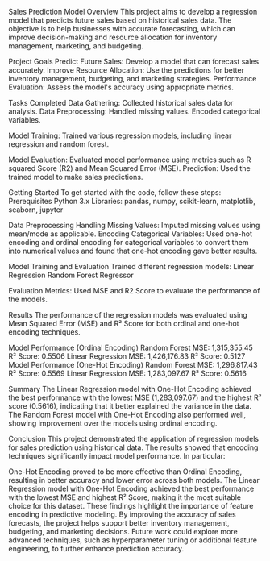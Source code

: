 Sales Prediction Model
Overview
This project aims to develop a regression model that predicts future sales based on historical sales data. The objective is to help businesses with accurate forecasting, which can improve decision-making and resource allocation for inventory management, marketing, and budgeting.

Project Goals
Predict Future Sales: Develop a model that can forecast sales accurately.
Improve Resource Allocation: Use the predictions for better inventory management, budgeting, and marketing strategies.
Performance Evaluation: Assess the model's accuracy using appropriate metrics.

Tasks Completed
Data Gathering: Collected historical sales data for analysis.
Data Preprocessing:
Handled missing values.
Encoded categorical variables.

Model Training:
Trained various regression models, including linear regression and random forest.

Model Evaluation: Evaluated model performance using metrics such as R squared Score (R2) and Mean Squared Error (MSE).
Prediction: Used the trained model to make sales predictions.

Getting Started
To get started with the code, follow these steps:
Prerequisites
Python 3.x
Libraries: pandas, numpy, scikit-learn, matplotlib, seaborn, jupyter

Data Preprocessing
Handling Missing Values: Imputed missing values using mean/mode as applicable.
Encoding Categorical Variables: Used one-hot encoding and ordinal encoding for categorical variables to convert them into numerical values and found that one-hot encoding gave better results.

Model Training and Evaluation
Trained different regression models:
Linear Regression
Random Forest Regressor

Evaluation Metrics: Used MSE and R2 Score to evaluate the performance of the models.

Results
The performance of the regression models was evaluated using Mean Squared Error (MSE) and R² Score for both ordinal and one-hot encoding techniques.

Model Performance (Ordinal Encoding)
Random Forest
MSE: 1,315,355.45
R² Score: 0.5506
Linear Regression
MSE: 1,426,176.83
R² Score: 0.5127
Model Performance (One-Hot Encoding)
Random Forest
MSE: 1,296,817.43
R² Score: 0.5569
Linear Regression
MSE: 1,283,097.67
R² Score: 0.5616

Summary
The Linear Regression model with One-Hot Encoding achieved the best performance with the lowest MSE (1,283,097.67) and the highest R² score (0.5616), indicating that it better explained the variance in the data.
The Random Forest model with One-Hot Encoding also performed well, showing improvement over the models using ordinal encoding.

Conclusion
This project demonstrated the application of regression models for sales prediction using historical data. The results showed that encoding techniques significantly impact model performance. In particular:

One-Hot Encoding proved to be more effective than Ordinal Encoding, resulting in better accuracy and lower error across both models.
The Linear Regression model with One-Hot Encoding achieved the best performance with the lowest MSE and highest R² Score, making it the most suitable choice for this dataset.
These findings highlight the importance of feature encoding in predictive modeling. By improving the accuracy of sales forecasts, the project helps support better inventory management, budgeting, and marketing decisions. Future work could explore more advanced techniques, such as hyperparameter tuning or additional feature engineering, to further enhance prediction accuracy.
